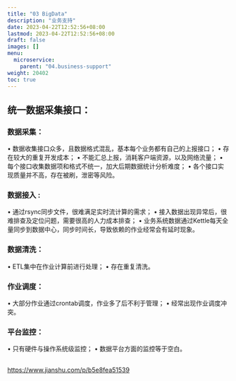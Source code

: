 ```yaml
---
title: "03 BigData"
description: "业务支持"
date: 2023-04-22T12:52:56+08:00
lastmod: 2023-04-22T12:52:56+08:00
draft: false
images: []
menu:
  microservice:
    parent: "04.business-support"
weight: 20402
toc: true
---
```


## 统一数据采集接口：
### 数据采集：
• 数据收集接口众多，且数据格式混乱，基本每个业务都有自己的上报接口；
• 存在较大的重复开发成本；
• 不能汇总上报，消耗客户端资源，以及网络流量；
• 每个接口收集数据项和格式不统一，加大后期数据统计分析难度；
• 各个接口实现质量并不高，存在被刷，泄密等风险。
### 数据接入 :
• 通过rsync同步文件，很难满足实时流计算的需求；
• 接入数据出现异常后，很难排查及定位问题，需要很高的人力成本排查；
• 业务系统数据通过Kettle每天全量同步到数据中心，同步时间长，导致依赖的作业经常会有延时现象。
### 数据清洗：
• ETL集中在作业计算前进行处理；
• 存在重复清洗。
### 作业调度：
• 大部分作业通过crontab调度，作业多了后不利于管理；
• 经常出现作业调度冲突。
### 平台监控：
• 只有硬件与操作系统级监控；
• 数据平台方面的监控等于空白。

##


https://www.jianshu.com/p/b5e8fea51539
